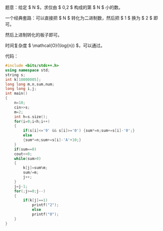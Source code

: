 题意：给定 $ N $，求仅由 $ 0,2 $ 构成的第 $ N $ 小的数。

一个经典套路：可以直接把 $ N $ 转化为二进制数，然后把 $ 1 $ 换为 $ 2 $ 即可。

然后上进制转化的板子即可。

时间复杂度 $ \mathcal{O}(\log{n}) $，可以通过。

代码：

```cpp
#include <bits/stdc++.h>
using namespace std;
string s;
int k[10000005];
long long m,n,sum,num;
long long i,j;
int main()
{
    n=10;
    cin>>s;
    m=2;
    int h=s.size();
    for(i=0;i<h;i++)
    {
        if(s[i]<='9' && s[i]>='0') {sum*=n;sum+=s[i]-'0';}
        else
        {sum*=n;sum+=s[i]-'A'+10;}
    }
    if(sum==0) 
    cout<<0;
    while(sum>0)
  	{
        k[j]=sum%m;
        sum/=m;
        j++;
    }
    j=j-1;
    for(;j>=0;j--)
    {
        if(k[j]==1)
            printf("2");
            else
            printf("0");
    }
}
```
